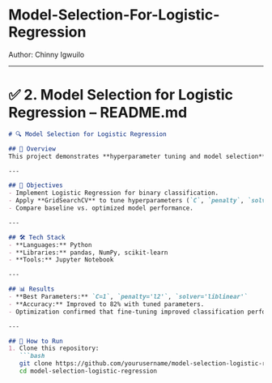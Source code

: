 # Model-Selection-For-Logistic-Regression
Author: Chinny Igwuilo


---

# ✅ **2. Model Selection for Logistic Regression – README.md**

```markdown
# 🔍 Model Selection for Logistic Regression  

## 📌 Overview  
This project demonstrates **hyperparameter tuning and model selection** for Logistic Regression using **GridSearchCV**. The objective was to identify the best parameters to maximize performance on a binary classification task.  

---

## 🎯 Objectives  
- Implement Logistic Regression for binary classification.  
- Apply **GridSearchCV** to tune hyperparameters (`C`, `penalty`, `solver`).  
- Compare baseline vs. optimized model performance.  

---

## 🛠 Tech Stack  
- **Languages:** Python  
- **Libraries:** pandas, NumPy, scikit-learn  
- **Tools:** Jupyter Notebook  

---

## 📊 Results  
- **Best Parameters:** `C=1`, `penalty='l2'`, `solver='liblinear'`  
- **Accuracy:** Improved to 82% with tuned parameters.  
- Optimization confirmed that fine-tuning improved classification performance.

---

## 🚀 How to Run  
1. Clone this repository:  
   ```bash
   git clone https://github.com/yourusername/model-selection-logistic-regression.git
   cd model-selection-logistic-regression
